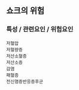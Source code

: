 ## 쇼크의 위험



### 특성 / 관련요인 / 위험요인

>   

    저혈압
    저혈량증
    저산소혈증
    저산소증
    감염
    패혈증
    전신염증반응증후군
